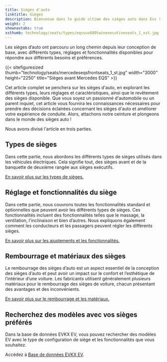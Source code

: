 ```yaml
---
title: Sièges d'auto
linktitle: Sièges
description: Bienvenue dans le guide ultime des sièges auto dans Evs ! Comme nous passons beaucoup de temps dans nos véhicules, les sièges dans lesquels nous sommes assis jouent un rôle crucial en offrant confort, soutien et sécurité pendant nos déplacements.
weight: 2
shownavtabs: true
xsthumb: technology/seats/types/eqssuv680twinexecutiveseats_1_xst.jpg
---
```

<!-- markdownlint-disable MD033 -->

Les sièges d’auto ont parcouru un long chemin depuis leur conception de base, avec différents types, réglages et fonctionnalités disponibles pour répondre aux différents besoins et préférences.

{{< sitefiguresized thumb="technology/seats/mercedeseqsfrontseats_1_st.jpg" width="3000" height="2250" title="Sièges avant Mercedes EQS" >}}

Cet article complet se penchera sur les sièges d'auto, en explorant les différents types, leurs réglages et caractéristiques, ainsi que le revêtement des sièges disponible. Que vous soyez un passionné d'automobile ou un parent inquiet, cet article vous fournira les connaissances nécessaires pour prendre des décisions éclairées concernant les sièges d'auto et améliorer votre expérience de conduite. Alors, attachons notre ceinture et plongeons dans le monde des sièges auto !

Nous avons divisé l'article en trois parties.

## Types de sièges

Dans cette partie, nous abordons les différents types de sièges utilisés dans les véhicules électriques. Cela signifie tout, des sièges avant et de la banquette de deuxième rangée aux sièges exécutifs.

[En savoir plus sur les types de sièges.](types/)

## Réglage et fonctionnalités du siège

Dans cette partie, nous couvrons toutes les fonctionnalités standard et optionnelles que peuvent avoir les différents types de sièges. Ces fonctionnalités incluent des fonctionnalités telles que le massage, la ventilation, l’inclinaison et bien d’autres. Nous expliquons également comment les conducteurs et les passagers peuvent régler les différents sièges.

[En savoir plus sur les ajustements et les fonctionnalités.](ajustement/)

## Rembourrage et matériaux des sièges

Le rembourrage des sièges d’auto est un aspect essentiel de la conception des sièges d’auto et peut avoir un impact sur le confort et l’esthétique de l’intérieur d’une voiture. Les fabricants utilisent généralement plusieurs matériaux pour le rembourrage des sièges de voiture, chacun présentant des avantages et des inconvénients.

[En savoir plus sur le rembourrage et les matériaux.](matériaux/)

## Recherchez des modèles avec vos sièges préférés

Dans la base de données EVKX EV, vous pouvez rechercher des modèles EV avec le type de configuration de siège et les fonctionnalités que vous souhaitez.

Accédez à [Base de données EVKX EV](../../evsearch/).
